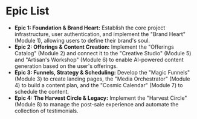 # Epic List
*   **Epic 1: Foundation & Brand Heart:** Establish the core project infrastructure, user authentication, and implement the "Brand Heart" (Module 1), allowing users to define their brand's soul.
*   **Epic 2: Offerings & Content Creation:** Implement the "Offerings Catalog" (Module 2) and connect it to the "Creative Studio" (Module 5) and "Artisan's Workshop" (Module 6) to enable AI-powered content generation based on the user's offerings.
*   **Epic 3: Funnels, Strategy & Scheduling:** Develop the "Magic Funnels" (Module 3) to create landing pages, the "Media Orchestrator" (Module 4) to build a content plan, and the "Cosmic Calendar" (Module 7) to schedule the content.
*   **Epic 4: The Harvest Circle & Legacy:** Implement the "Harvest Circle" (Module 8) to manage the post-sale experience and automate the collection of testimonials.
